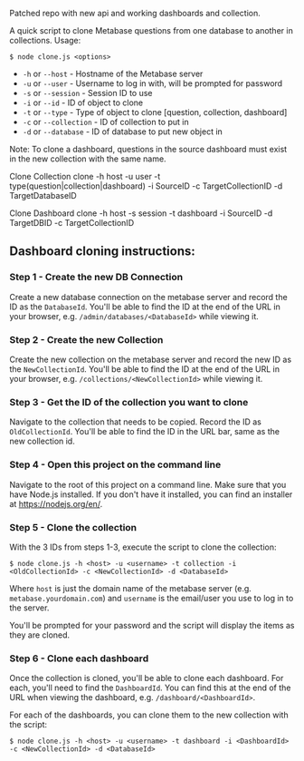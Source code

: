 Patched repo with new api and working dashboards and collection.

A quick script to clone Metabase questions from one database to another in collections.  Usage:

```
$ node clone.js <options>
```

- `-h` or `--host` - Hostname of the Metabase server
- `-u` or `--user` - Username to log in with, will be prompted for password
- `-s` or `--session` - Session ID to use
- `-i` or `--id` - ID of object to clone
- `-t` or `--type` - Type of object to clone [question, collection, dashboard]
- `-c` or `--collection` - ID of collection to put in
- `-d` or `--database` - ID of database to put new object in

Note: To clone a dashboard, questions in the source dashboard must exist in the new collection with the same name.

Clone Collection
clone -h host -u user -t type(question|collection|dashboard) -i SourceID -c TargetCollectionID -d TargetDatabaseID

Clone Dashboard
clone -h host -s session -t dashboard -i SourceID -d TargetDBID -c TargetCollectionID


## Dashboard cloning instructions:

### Step 1 - Create the new DB Connection

Create a new database connection on the metabase server and record the ID as the `DatabaseId`.  You'll be able to find the ID at the end of the URL in your browser, e.g. `/admin/databases/<DatabaseId>` while viewing it.

### Step 2 - Create the new Collection

Create the new collection on the metabase server and record the new ID as the `NewCollectionId`.  You'll be able to find the ID at the end of the URL in your browser, e.g. `/collections/<NewCollectionId>` while viewing it.

### Step 3 - Get the ID of the collection you want to clone

Navigate to the collection that needs to be copied.  Record the ID as `OldCollectionId`.  You'll be able to find the ID in the URL bar, same as the new collection id.

### Step 4 - Open this project on the command line

Navigate to the root of this project on a command line.  Make sure that you have Node.js installed.  If you don't have it installed, you can find an installer at https://nodejs.org/en/.

### Step 5 - Clone the collection

With the 3 IDs from steps 1-3, execute the script to clone the collection:

```
$ node clone.js -h <host> -u <username> -t collection -i <OldCollectionId> -c <NewCollectionId> -d <DatabaseId>
```

Where `host` is just the domain name of the metabase server (e.g. `metabase.yourdomain.com`) and `username` is the email/user you use to log in to the server.

You'll be prompted for your password and the script will display the items as they are cloned.

### Step 6 - Clone each dashboard

Once the collection is cloned, you'll be able to clone each dashboard.  For each, you'll need to find the `DashboardId`. You can find this at the end of the URL when viewing the dashboard, e.g. `/dashboard/<DashboardId>`.

For each of the dashboards, you can clone them to the new collection with the script:

```
$ node clone.js -h <host> -u <username> -t dashboard -i <DashboardId> -c <NewCollectionId> -d <DatabaseId>
```
